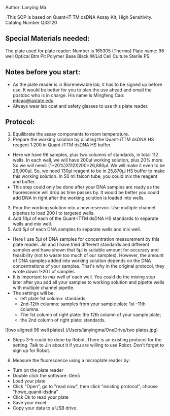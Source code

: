 Author: Lanying Ma

-This SOP is based on Quant-iT TM dsDNA Assay Kit, High Sensitivity. Catalog Number Q33120

## Special Materials needed:
The plate used for plate reader: Number is 165305 (Thermo)
Plate name: 96 well Optical Btm Plt Polymer Base Black W/Lid Cell Culture Sterile PS.

## Notes before you start:
* As the plate reader is in Biorenewable lab, it has to be signed up before use.  It would be better for you to plan the use ahead and email the postdoc who is in charge.  His name is Mingfeng Cao: mfcao@iastate.edu
* Always wear lab coat and safety glasses to use this plate reader.

## Protocol:
1.	  Equilibrate the assay components to room temperature.
2.	  Prepare the working solution by diluting the Quant-iTTM dsDNA HS reagent 1:200 in Quant-iTTM dsDNA HS buffer. 
*	Here we have 96 samples, plus two columns of standards, in total 112 wells. In each well, we will have 200µl working solution, plus 20% more. So we will need: (1+20%)X112X200=26,880µl.  We will make it even to be 26,000µl.  So, we need 130µl reagent to be in 25,870µl HS buffer to make this working solution. In 50 ml falcon tube, you could mix the reagent and buffer.
* This step could only be done after your DNA samples are ready as the fluorescence will drop as time passes by.  It would be better you could add DNA in right after the working solution is loaded into wells.

3.	Pour the working solution into a new reservoir.  Use multiple channel pipettes to load 200  l to targeted wells.
4.	Add 10µl of each of the Quant-iTTM dsDNA HS standards to separate wells and mix well.
5.	Add _5µl_ of each DNA samples to separate wells and mix well.
* Here I use 5µl of DNA samples for concentration measurement by this plate reader.  Jin and I have tried different standards and different samples and have shown that 5µl is suitable amount for accuracy and feasibility (not to waste too much of our samples). However, the amount of DNA samples added into working solution depends on the DNA concentrations of your samples.  That's why in the original protocol, they wrote down 1-20 l of samples
* It is important to _mix well_ of each well. You could do the mixing step later after you add all your samples to working solution and pipette wells with multiple channel pipette. 
* The settings will be:
    + left plate 1st column: standards; 
    + 2nd-12th columns: samples from your sample plate 1st -11th  columns.  
    + The 1st column of right plate: the 12th column of your sample plate; 
    + the 2nd column of right plate: standards. 
    
 
 ![two aligned 96 well plates] (/Users/lanyingma/OneDrive/two plates.jpg)   
 

* Steps 3-5 could be done by Robot. There is an existing protocol for the setting. Talk to Jin about it if you are willing to use Robot. Don't forget to sign up for Robot.


6.	 Measure the fluorescence using a microplate reader by: 
* Turn on the plate reader
* Double click the software: Gen5
* Load your plate
* Click "Open", go to "read now", then click "existing protocol", choose "howe_quanit-dsdna"
* Click Ok to read your plate
* Save your excel
* Copy your data to a USB drive.


